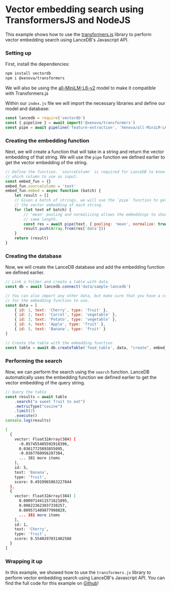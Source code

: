 # Vector embedding search using TransformersJS and NodeJS

This example shows how to use the [transformers.js](https://github.com/xenova/transformers.js) library to perform vector embedding search using LanceDB's Javascript API.


### Setting up
First, install the dependencies:
```bash
npm install vectordb
npm i @xenova/transformers
```

We will also be using the [all-MiniLM-L6-v2](https://huggingface.co/Xenova/all-MiniLM-L6-v2) model to make it compatible with Transformers.js

Within our `index.js` file we will import the necessary libraries and define our model and database:

```javascript
const lancedb = require('vectordb')
const { pipeline } = await import('@xenova/transformers')
const pipe = await pipeline('feature-extraction', 'Xenova/all-MiniLM-L6-v2');
```

### Creating the embedding function

Next, we will create a function that will take in a string and return the vector embedding of that string. We will use the `pipe` function we defined earlier to get the vector embedding of the string.

```javascript
// Define the function. `sourceColumn` is required for LanceDB to know
// which column to use as input.
const embed_fun = {}
embed_fun.sourceColumn = 'text'
embed_fun.embed = async function (batch) {
    let result = []
    // Given a batch of strings, we will use the `pipe` function to get
    // the vector embedding of each string.
    for (let text of batch) {
        // 'mean' pooling and normalizing allows the embeddings to share the
        // same length.
        const res = await pipe(text, { pooling: 'mean', normalize: true })
        result.push(Array.from(res['data']))
    }
    return (result)
}
```

### Creating the database

Now, we will create the LanceDB database and add the embedding function we defined earlier.

```javascript
// Link a folder and create a table with data
const db = await lancedb.connect('data/sample-lancedb')

// You can also import any other data, but make sure that you have a column
// for the embedding function to use.
const data = [
    { id: 1, text: 'Cherry', type: 'fruit' },
    { id: 2, text: 'Carrot', type: 'vegetable' },
    { id: 3, text: 'Potato', type: 'vegetable' },
    { id: 4, text: 'Apple', type: 'fruit' },
    { id: 5, text: 'Banana', type: 'fruit' }
]

// Create the table with the embedding function
const table = await db.createTable('food_table', data, "create", embed_fun)
```

### Performing the search

Now, we can perform the search using the `search` function. LanceDB automatically uses the embedding function we defined earlier to get the vector embedding of the query string.

```javascript
// Query the table
const results = await table
    .search("a sweet fruit to eat")
    .metricType("cosine")
    .limit(2)
    .execute()
console.log(results)
```

```bash
[
  {
    vector: Float32Array(384) [
      -0.057455405592918396,
      0.03617725893855095,
      -0.0367760956287384,
      ... 381 more items
    ],
    id: 5,
    text: 'Banana',
    type: 'fruit',
    score: 0.4919965863227844
  },
  {
    vector: Float32Array(384) [
      0.0009714411571621895,
      0.008223623037338257,
      0.009571489877998829,
      ... 381 more items
    ],
    id: 1,
    text: 'Cherry',
    type: 'fruit',
    score: 0.5540297031402588
  }
]
```

### Wrapping it up

In this example, we showed how to use the `transformers.js` library to perform vector embedding search using LanceDB's Javascript API. You can find the full code for this example on [Github](https://github.com/lancedb/lancedb/blob/main/node/examples/js-transformers/index.js)!
